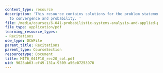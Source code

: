 ```yaml
---
content_type: resource
description: 'This resource contains solutions for the problem statements related
  to convergence and probability. '
file: /media/courses/6-041-probabilistic-systems-analysis-and-applied-probability-fall-2010/9623ab63ef49131a9509a56e07253970_MIT6_041F10_rec20_sol.pdf
file_type: application/pdf
learning_resource_types:
- Recitations
ocw_type: OCWFile
parent_title: Recitations
parent_type: CourseSection
resourcetype: Document
title: MIT6_041F10_rec20_sol.pdf
uid: 9623ab63-ef49-131a-9509-a56e07253970
---
```

